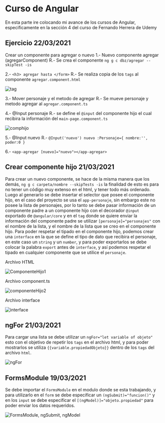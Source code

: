 # Curso de Angular

En esta parte ire colocando mi avance de los cursos de Angular, especificamente en la sección 4 del curso de Fernando Herrera de Udemy

## Ejercicio 22/03/2021

Crear un componente para agregar o nuevo
1.- Nuevo componente agregar (agregarComponent)
R.- Se crea el componente `ng g c dbz/agregar --skipTest -is`

2.- `<h3> agregar hasta </form>`
R.- Se realiza copia de los `tags` al componente `agregar.component.html`

![tag](https://i.ibb.co/5GNRZyF/ejercicio1.png)

3.- Mover personaje y el metodo de agregar
R.- Se mueve personaje y metodo agregar al `agregar.component.ts`

4.- @Input personaje
R.- se define el `@input` del componente hijo el cual recibira la información del `main-page.component.ts`

![comphijo](https://i.ibb.co/P9DGnFR/comphijo.png)

5.- @Input nuevo
R.- `@Input('nuevo') nuevo :Personaje={
    nombre:'',
    poder:0
  }`

6.- `<app-agregar [nuevo]="nuevo"></app-agregar>`

## Crear componente hijo 21/03/2021

Para crear un nuevo componente, se hace de la misma manera que los demás, `ng g c carpeta/nombre --skipTests -is` la finalidad de esto es para no tener un código muy extenso en el html, y tener todo más ordenado.
Luego al generarlo se debe insertar el selector que posee el componente hijo, en el caso del proyecto se usa el `app-personaje`, sin embargo este no posee la lista de personajes, por lo tanto se debe pasar información de un componente padre a un componente hijo con el decorador `@input` exportado de `@angular/core` y en el `tag` donde se quiere enviar la información del componente padre se utilizar `[personaje]="personajes"` con el nombre de la lista, y el nombre de la lista que se creo en el componente hijo.
Para poder respetar el tipado en el componente hijo, podemos crear una `interface` en la que se define el tipo de dato que recibira el personaje, en este caso un `string` y un `number`, y para poder exportarlos se debe colocar la palabra `export` antes de `interface`, y así podemos respetar el tipado en cualquier componente que se utilice el `personaje`.

Archivo HTML

![ComponenteHijo1](https://i.ibb.co/VQYqPyg/componentehijo1.png)

Archivo component.ts

![componenteHijo2](https://i.ibb.co/kKc1qcB/componentehijo2.png)

Archivo interface

![interface](https://i.ibb.co/4RWsZRW/Interface.png)

## ngFor 21/03/2021

Para cargar una lista se debe utilizar un `ngFor="let variable of objeto"` esto con el objetivo de repetir los `tags` en el archivo html, y para poder mostrarlos se utiliza `{{variable.propiedadObjeto}}` dentro de los `tags` del archivo `html`.

![ngFor](https://i.ibb.co/Tkw4Qw0/ngFor.png)

## FormsModule 19/03/2021

Se debe importar el `FormsModule` en el modulo donde se esta trabajando, y para utilizarlo en el `form` se debe especificar un `(ngSubmit)="funcion()"` y en los `input` se debe especificar el `[(ngModel)]="objeto.propiedad"` para poder enviar los datos requeridos.

![FormsModule, ngSubmit, ngModel](https://i.ibb.co/ncpxRFD/forms-ngmodel-ngsubmit.png)

